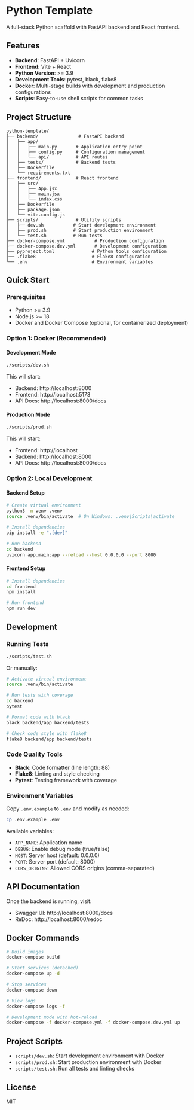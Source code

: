# Python Template

A full-stack Python scaffold with FastAPI backend and React frontend.

## Features

- **Backend**: FastAPI + Uvicorn
- **Frontend**: Vite + React
- **Python Version**: >= 3.9
- **Development Tools**: pytest, black, flake8
- **Docker**: Multi-stage builds with development and production configurations
- **Scripts**: Easy-to-use shell scripts for common tasks

## Project Structure

```
python-template/
├── backend/               # FastAPI backend
│   ├── app/
│   │   ├── main.py       # Application entry point
│   │   ├── config.py     # Configuration management
│   │   └── api/          # API routes
│   ├── tests/            # Backend tests
│   ├── Dockerfile
│   └── requirements.txt
├── frontend/             # React frontend
│   ├── src/
│   │   ├── App.jsx
│   │   ├── main.jsx
│   │   └── index.css
│   ├── Dockerfile
│   ├── package.json
│   └── vite.config.js
├── scripts/              # Utility scripts
│   ├── dev.sh           # Start development environment
│   ├── prod.sh          # Start production environment
│   └── test.sh          # Run tests
├── docker-compose.yml           # Production configuration
├── docker-compose.dev.yml       # Development configuration
├── pyproject.toml              # Python tools configuration
├── .flake8                     # Flake8 configuration
└── .env                        # Environment variables
```

## Quick Start

### Prerequisites

- Python >= 3.9
- Node.js >= 18
- Docker and Docker Compose (optional, for containerized deployment)

### Option 1: Docker (Recommended)

#### Development Mode
```bash
./scripts/dev.sh
```

This will start:
- Backend: http://localhost:8000
- Frontend: http://localhost:5173
- API Docs: http://localhost:8000/docs

#### Production Mode
```bash
./scripts/prod.sh
```

This will start:
- Frontend: http://localhost
- Backend: http://localhost:8000
- API Docs: http://localhost:8000/docs

### Option 2: Local Development

#### Backend Setup
```bash
# Create virtual environment
python3 -m venv .venv
source .venv/bin/activate  # On Windows: .venv\Scripts\activate

# Install dependencies
pip install -e ".[dev]"

# Run backend
cd backend
uvicorn app.main:app --reload --host 0.0.0.0 --port 8000
```

#### Frontend Setup
```bash
# Install dependencies
cd frontend
npm install

# Run frontend
npm run dev
```

## Development

### Running Tests
```bash
./scripts/test.sh
```

Or manually:
```bash
# Activate virtual environment
source .venv/bin/activate

# Run tests with coverage
cd backend
pytest

# Format code with black
black backend/app backend/tests

# Check code style with flake8
flake8 backend/app backend/tests
```

### Code Quality Tools

- **Black**: Code formatter (line length: 88)
- **Flake8**: Linting and style checking
- **Pytest**: Testing framework with coverage

### Environment Variables

Copy `.env.example` to `.env` and modify as needed:

```bash
cp .env.example .env
```

Available variables:
- `APP_NAME`: Application name
- `DEBUG`: Enable debug mode (true/false)
- `HOST`: Server host (default: 0.0.0.0)
- `PORT`: Server port (default: 8000)
- `CORS_ORIGINS`: Allowed CORS origins (comma-separated)

## API Documentation

Once the backend is running, visit:
- Swagger UI: http://localhost:8000/docs
- ReDoc: http://localhost:8000/redoc

## Docker Commands

```bash
# Build images
docker-compose build

# Start services (detached)
docker-compose up -d

# Stop services
docker-compose down

# View logs
docker-compose logs -f

# Development mode with hot-reload
docker-compose -f docker-compose.yml -f docker-compose.dev.yml up
```

## Project Scripts

- `scripts/dev.sh`: Start development environment with Docker
- `scripts/prod.sh`: Start production environment with Docker
- `scripts/test.sh`: Run all tests and linting checks

## License

MIT
